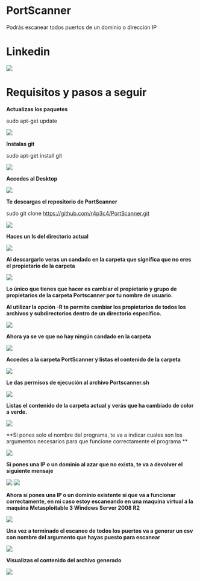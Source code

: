 # PortScanner
Podrás escanear todos puertos de un dominio o dirección IP 

# Linkedin
<a href="https://www.linkedin.com/in/rafael-peiro-calvet/"><img src="https://i.postimg.cc/8zsFGvXV/logo.jpg"></a>

# Requisitos y pasos a seguir

**Actualizas los paquetes**

sudo apt-get update

<img src="https://i.postimg.cc/15jyBXHq/01.jpg">

**Instalas git**

sudo apt-get install git

<img src="https://i.postimg.cc/HnSdfk1F/02.jpg">

**Accedes al Desktop**

<img src="https://i.postimg.cc/0Q080CWk/03.jpg">

**Te descargas el repositorio de PortScanner**

sudo git clone https://github.com/r4p3c4/PortScanner.git

<img src="https://i.postimg.cc/c1TxKXtT/04.jpg">

**Haces un ls del directorio actual**

<img src="https://i.postimg.cc/Y9HrFPxD/05.jpg">

**Al descargarlo veras un candado en la carpeta que significa que no eres el propietario de la carpeta**

<img src="https://i.postimg.cc/BQ6q2Hx3/06.jpg">


**Lo único que tienes que hacer es cambiar el propietario y grupo de propietarios de la carpeta Portscanner por tu nombre de usuario.**

**Al utilizar la opción -R te permite cambiar los propietarios de todos los archivos y subdirectorios dentro de un directorio específico.**

<img src="https://i.postimg.cc/Lsf4nSjZ/07.jpg">

**Ahora ya se ve que no hay ningún candado en la carpeta**

<img src="https://i.postimg.cc/hv4Ky769/08.jpg">

**Accedes a la carpeta PortScanner y listas el contenido de la carpeta**

<img src="https://i.postimg.cc/ryhTys7P/09.jpg">

**Le das permisos de ejecución al archivo Portscanner.sh**

<img src="https://i.postimg.cc/6qQNLx4c/010.jpg">

**Listas el contenido de la carpeta actual y verás que ha cambiado de color a verde.**

<img src="https://i.postimg.cc/PJFnSVmj/011.jpg">

**Si pones solo el nombre del programa, te va a indicar cuales son los argumentos necesarios para que funcione correctamente el programa **

<img src="https://i.postimg.cc/28MfvJkd/012.jpg">

**Si pones una IP o un dominio al azar que no exista, te va a devolver el siguiente mensaje**

<img src="https://i.postimg.cc/vHcs4MsH/013.jpg">

<img src="https://i.postimg.cc/rw429JsB/014.jpg">

**Ahora si pones una IP o un dominio existente si que va a funcionar correctamente, en mi caso estoy escaneando en una maquina virtual a la maquina Metasploitable 3 Windows Server 2008 R2**

<img src="https://i.postimg.cc/rpC6BwSg/015.jpg">

**Una vez a terminado el escaneo de todos los puertos va a generar un csv con nombre del argumento que hayas puesto para escanear**

<img src="https://i.postimg.cc/5tMdKCF6/016.jpg">

**Visualizas el contenido del archivo generado**

<img src="https://i.postimg.cc/wv0CB44m/017.jpg">





